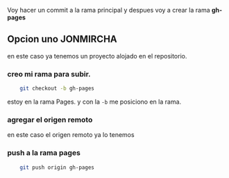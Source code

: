 

Voy hacer un commit a la rama principal y despues voy a crear la rama **gh-pages**

## Opcion uno JONMIRCHA

en este caso ya tenemos un proyecto alojado en el repositorio.

### creo mi rama para subir.


```bash
    git checkout -b gh-pages
```

estoy en la rama Pages. y con la `-b` me posiciono en la rama.

### agregar el origen remoto

en este caso el origen remoto ya lo tenemos

### push a la rama pages

```bash
    git push origin gh-pages
```
 